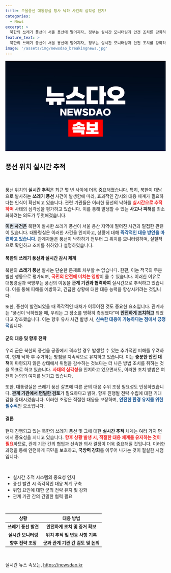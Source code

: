 ```yaml
---
title: 오물풍선 대통령실 청사 낙하 사건의 심각성 인지!
categories:
  - News
excerpt: >
  북한의 쓰레기 풍선이 서울 용산에 떨어지자, 정부는 실시간 모니터링과 안전 조치를 강화하고 있다. 사안의 심각성에 대한 대통령실의 입장은 무엇일까? 클릭하면 자세한 내용을 확인하세요!
feature_text: >
  북한의 쓰레기 풍선이 서울 용산에 떨어지자, 정부는 실시간 모니터링과 안전 조치를 강화하고 있다. 사안의 심각성에 대한 대통령실의 입장은 무엇일까? 클릭하면 자세한 내용을 확인하세요!
image: '/assets/img/newsdao_breakingnews.jpg'
---
```


<p><img src="/assets/img/newsdao_breakingnews.jpg" alt="pcversion 속보" /></p>

<h2 data-ke-size="size26">풍선 위치 실시간 추적</h2>

<p data-ke-size="size16">&nbsp;</p>

<p>풍선 위치의 <b>실시간 추적</b>은 최근 몇 년 사이에 더욱 중요해졌습니다. 특히, 북한이 대남으로 발사하는 <b>쓰레기 풍선</b> 사건이 발생함에 따라, 효과적인 감시와 대응 체계가 필요하다는 인식이 확산되고 있습니다. 관련 기관들은 이러한 풍선의 낙하를 <b><span style="color: #ee2323;">실시간으로 추적하며</span></b> 사태의 심각성을 평가하고 있습니다. 이를 통해 발생할 수 있는 <b>사고나 피해</b>를 최소화하려는 의도가 뚜렷해졌습니다.</p>

<p><b><span style="background-color: #21538527;">이번 사건은</span></b> 북한이 발사한 쓰레기 풍선이 서울 용산 지역에 떨어진 사건과 밀접한 관련이 있습니다. 대통령실은 이러한 사건을 인지하고, 상황에 대해 <b><span style="color: #1a5490;">즉각적인 대응 방안을 마련하고 있습니다</span></b>. 관계자들은 풍선이 낙하하기 전부터 그 위치를 모니터링하며, 실질적으로 확인하고 조치를 취하였다 설명하였습니다. </p>

<h4>북한의 쓰레기 풍선과 실시간 감시 체계</h4>

<p>북한의 <b>쓰레기 풍선</b> 발사는 단순한 문제로 치부할 수 없습니다. 한편, 이는 적국의 무분별한 행동으로 평가되며, <b><span style="color: #ee2323;">국민의 안전에 미치는 영향</span></b>이 클 수 있습니다. 이러한 이유로 대통령실과 국방부는 풍선의 이동을 <b>관계 기관과 협력하여</b> 실시간으로 추적하고 있습니다. 이를 통해 피해를 예방하고, 긴급한 상황에 대한 대응 능력을 향상시키려는 것입니다.</p>

<p>또한, 풍선이 발견되었을 때 즉각적인 대처가 이루어진 것도 중요한 요소입니다. 관계자는 "풍선이 낙하했을 때, 우리는 그 장소를 명확히 측정했다"며 <b><span style="background-color: #21538527;">안전하게 조치하고</span></b> 되었다고 강조했습니다. 이는 향후 유사 사건 발생 시, <b><span style="color: #1a5490;">신속한 대응이 가능하다는 점에서 긍정적</span></b>입니다.</p>

<h4>군의 대응 및 향후 전략</h4>

<p>우리 군은 북한의 풍선을 공중에서 격추할 경우 발생할 수 있는 추가적인 피해를 우려하여, 현재 낙하 후 수거하는 방침을 지속적으로 유지하고 있습니다. 이는 <b>충분한 안전 대책</b>이 마련되지 않은 상태에서 위험을 감수하는 것보다는 더 나은 방법 조치를 취하는 것을 목표로 하고 있습니다. <b><span style="color: #ee2323;">사태의 심각성</span></b>을 인지하고 있으면서도, 이러한 조치 방법은 여전히 논의의 여지를 남기고 있습니다.</p>

<p>또한, 대통령실은 쓰레기 풍선 살포에 따른 군의 대응 수위 조정 필요성도 인정하였습니다. <b><span style="background-color: #21538527;">관계 기관에서 면밀한 검토</span></b>가 필요하다고 밝혀, 향후 진행될 전략 수립에 대한 기대감을 증대시켰습니다. 이러한 조정은 적절한 대응을 보장하며, <b><span style="color: #1a5490;">안전한 환경 유지를 위한 필수적</span></b>인 요소입니다.</p>

<h4>결론</h4>

<p>현재 진행되고 있는 북한의 쓰레기 풍선 및 그에 대한 <b>실시간 추적</b> 체계는 여러 가지 면에서 중요성을 지니고 있습니다. <b><span style="color: #ee2323;">향후 상황 발생 시, 적절한 대응 체계를 유지하는 것이 필요</span></b>하므로, 관계 기관 간의 협업과 신속한 의사 결정이 더욱 중요해질 것입니다. 이러한 과정을 통해 안전하게 국민을 보호하고, <b>국방력 강화</b>를 이루어 나가는 것이 절실한 시점입니다.</p>

<p data-ke-size="size16">&nbsp;</p>

<ul>
    <li>실시간 추적 시스템의 중요성 인지</li>
    <li>풍선 발견 시 즉각적인 대응 체계 구축</li>
    <li>위협 요인에 대한 군의 전략 유지 및 강화</li>
    <li>관계 기관 간의 긴밀한 협력 필요</li>
</ul>

<p data-ke-size="size16">&nbsp;</p>

<table style="width: 100%;">
    <thead>
        <tr>
            <th style="text-align: center; height: 17px;"><b>상황</b></th>
            <th style="text-align: center; height: 17px;"><b>대응 방법</b></th>
        </tr>
    </thead>
    <tbody>
        <tr>
            <td style="text-align: center; height: 17px;"><b>쓰레기 풍선 발견</b></td>
            <td style="text-align: center; height: 17px;"><b>안전하게 조치 및 증거 확보</b></td>
        </tr>
        <tr>
            <td style="text-align: center; height: 17px;"><b>실시간 모니터링</b></td>
            <td style="text-align: center; height: 17px;"><b>위치 추적 및 변동 사항 기록</b></td>
        </tr>
        <tr>
            <td style="text-align: center; height: 17px;"><b>향후 전략 조정</b></td>
            <td style="text-align: center; height: 17px;"><b>군과 관계 기관 간 검토 및 논의</b></td>
        </tr>
    </tbody>
</table>

<p data-ke-size="size16">&nbsp;</p>
실시간 뉴스 속보는, <a href="https://newsdao.kr" rel="dofollow">https://newsdao.kr</a>


